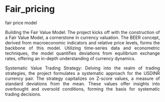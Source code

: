 # Fair_pricing
fair price model

<p align="justify">
Building the Fair Value Model:
The project kicks off with the construction of a Fair Value Model, a cornerstone in currency valuation. The BEER concept, derived from macroeconomic indicators and relative price levels, forms the backbone of this model. Utilizing time-series data and econometric techniques, the model quantifies deviations from equilibrium exchange rates, offering an in-depth understanding of currency dynamics.
</p>

<p align="justify">
Systematic Value Trading Strategy:
Delving into the realm of trading strategies, the project formulates a systematic approach for the USDINR currency pair. The strategy capitalizes on Z-score values, a measure of standard deviations from the mean. These values offer insights into overbought and oversold conditions, forming the basis for systematic trading decisions.
</p>
